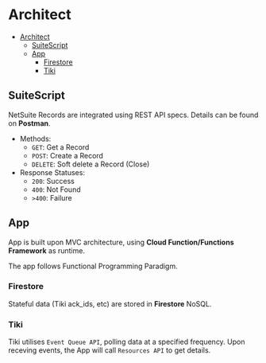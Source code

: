# Architect

- [Architect](#architect)
  - [SuiteScript](#suitescript)
  - [App](#app)
    - [Firestore](#firestore)
    - [Tiki](#tiki)

## SuiteScript

NetSuite Records are integrated using REST API specs. Details can be found on **Postman**.

- Methods:
  - `GET`: Get a Record
  - `POST`: Create a Record
  - `DELETE`: Soft delete a Record (Close)
- Response Statuses:
  - `200`: Success
  - `400`: Not Found
  - `>400`: Failure

## App

App is built upon MVC architecture, using **Cloud Function/Functions Framework** as runtime.

The app follows Functional Programming Paradigm.

### Firestore

Stateful data (Tiki ack_ids, etc) are stored in **Firestore** NoSQL.

### Tiki

Tiki utilises `Event Queue API`, polling data at a specified frequency. Upon receving events, the App will call `Resources API` to get details.
